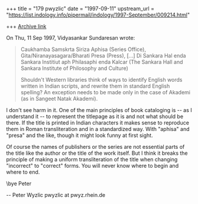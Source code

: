 +++
title = "179 pwyzlic"
date = "1997-09-11"
upstream_url = "https://list.indology.info/pipermail/indology/1997-September/009214.html"

+++
[Archive link](https://list.indology.info/pipermail/indology/1997-September/009214.html)

On Thu, 11 Sep 1997, Vidyasankar Sundaresan wrote:

> Caukhamba Samskrta Siriza Aphisa (Series Office),
> Gita/Niranayasagara/Bharati Presa (Press),
[...]
> Di Sankara Hal enda Sankara Institiut aph Philasaphi enda Kalcar
> (The Sankara Hall and Sankara Institute of Philosophy and Culture)
>
> Shouldn't Western libraries think of ways to identify English words
> written in Indian scripts, and rewrite them in standard English
> spelling? An exception needs to be made only in the case of Akademi
> (as in Sangeet Natak Akademi).

I don't see harm in it. One of the main principles of book
cataloging is -- as I understand it -- to represent the titlepage
as it is and not what should be there. If the title is printed in
Indian characters it makes sense to reproduce them in Roman
transliteration and in a standardized way. With "aphisa" and
"presa" and the like, though it might look funny at first sight.

Of course the names of publishers or the series are not essential
parts of the title like the author or the title of the work
itself. But I think it breaks the principle of making a uniform
transliteration of the title when changing "incorrect" to
"correct" forms. You will never know where to begin and where to
end.

\bye
Peter

--
Peter Wyzlic                                    pwyzlic at pwyz.rhein.de



